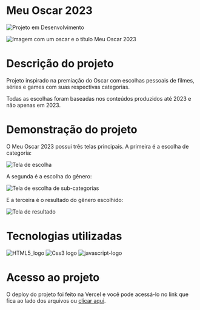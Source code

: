 # Meu Oscar 2023

![Projeto em Desenvolvimento](https://img.shields.io/badge/Status-Em%20desenvolvimento-yellow?style=flat-square)

![Imagem com um oscar e o título Meu Oscar 2023](https://github.com/PietroBianchiini/meuoscar2023/assets/133028228/c1dba745-05f0-4bfa-b2f4-8a1e490db8dd)

# Descrição do projeto

Projeto inspirado na premiação do Oscar com escolhas pessoais de filmes, séries e games com suas respectivas categorias.

Todas as escolhas foram baseadas nos conteúdos produzidos até 2023 e não apenas em 2023.

# Demonstração do projeto

O Meu Oscar 2023 possui três telas principais. A primeira é a escolha de categoria:

![Tela de escolha](https://github.com/PietroBianchiini/meuoscar2023/assets/133028228/fdf60d81-98e8-4079-b82e-1a91b30ff3fc)

A segunda é a escolha do gênero:

![Tela de escolha de sub-categorias](https://github.com/PietroBianchiini/meuoscar2023/assets/133028228/396742ff-602e-4000-bdae-264313358431)

E a terceira é o resultado do gênero escolhido:

![Tela de resultado](https://github.com/PietroBianchiini/meuoscar2023/assets/133028228/3fad8577-8290-49c3-8d8e-d6e974795246)

# Tecnologias utilizadas

![HTML5_logo](https://github.com/PietroBianchiini/meuoscar2023/assets/133028228/5c3db613-bfde-466c-b7df-36a27ce2cd63) ![Css3 logo](https://github.com/PietroBianchiini/meuoscar2023/assets/133028228/fcc56360-8e30-4158-a2f3-b075e06aaf86) 
![javascript-logo](https://github.com/PietroBianchiini/meuoscar2023/assets/133028228/fd5c64e4-8c13-4433-812b-0449992ae2b0)

# Acesso ao projeto

O deploy do projeto foi feito na Vercel e você pode acessá-lo no link que fica ao lado dos arquivos ou [clicar aqui](https://meuoscar2023-qk6f3t4pp-pietrobianchiini.vercel.app).

